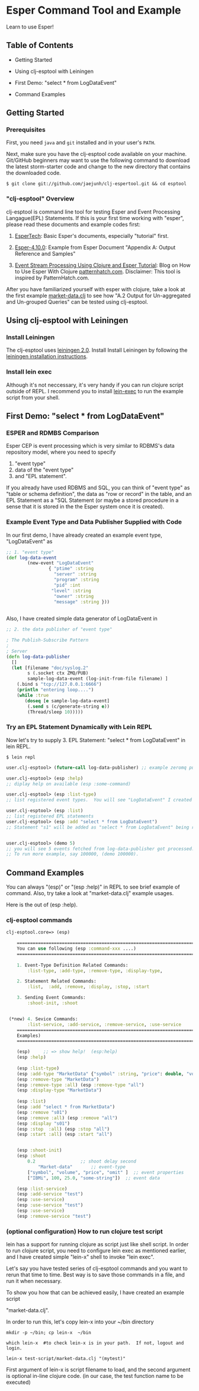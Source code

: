 # Esper Command Tool and Example 

Learn to use Esper!


## Table of Contents

* Getting Started  

* Using clj-esptool with Leiningen 

* First Demo: "select * from LogDataEvent" 

* Command Examples 




## Getting Started

### Prerequisites

First, you need `java` and `git` installed and in your user's `PATH`.  

Next, make sure you have the clj-esptool code available on your machine.  Git/GitHub beginners may want to use the
following command to download the latest storm-starter code and change to the new directory that contains the downloaded
code.

    $ git clone git://github.com/jaejunh/clj-espertool.git && cd esptool 



### "clj-esptool" Overview

clj-esptool is command line tool for testing Esper and Event Processing Langague(EPL) Statements.  If this is your first time
working with "esper", please read these documents and example codes first:

1. [EsperTech](http://esper.codehaus.org):  Basic Esper's documents, especially "tutorial" first.

2. [Esper-4.10.0](http://esper.codehaus.org/esper-4.10.0/doc/reference/en-US/html_single/index.html#outputspec-simple): Example from Esper Document "Appendix A: Output Reference and Samples"


3. [Event Stream Processing Using Clojure and Esper Tutorial](http://patternhatch.com/2013/05/29/event-stream-processing-using-clojure-and-esper/):  Blog on How to Use Esper With Clojure [patternhatch.com](http://patternhatch.com/).  Disclaimer:  This tool is inspired by PatternHatch.com. 



After you have familiarized yourself with esper with clojure, take a look at the first example
[market-data.clj](test-script/market-data.clj) to see how "A.2 Output for Un-aggregated and Un-grouped Queries"
can be tested using clj-esptool.




## Using clj-esptool with Leiningen

### Install Leiningen

The clj-esptool uses [leiningen 2.0](http://leiningen.org). Install Install Leiningen by following the
[leiningen installation instructions](https://github.com/technomancy/leiningen).


### Install lein exec 

Although it's not neccessary, it's very handy if you can run clojure script outside of REPL.  I recommend you to install [lein-exec](https://github.com/kumarshantanu/lein-exec)  to run the example script from your shell. 




## First Demo: "select * from LogDataEvent"


### ESPER and RDMBS Comparison

Esper CEP is event processing which is very similar to RDBMS's data repository model, where you need to specify 

1. "event type" 
2. data of the "event type" 
3. and "EPL statement".  

If you already have used RDBMS and SQL, you can think of "event type" as "table or schema definition", the data as "row or record" in the table, and an EPL Statement as a "SQL Statement (or maybe a stored procedure in a sense that it is stored in the the Esper system once it is created).  



### Example Event Type and Data Publisher Supplied with Code 

In our first demo, I have already created an example event type,  "LogDataEvent" as 

```clojure 
;; 1. "event type"
(def log-data-event
        (new-event "LogDataEvent"
                { "ptime" :string
                  "server" :string
                  "program" :string
                  "pid" :int
                 "level" :string
                  "owner" :string
                  "message" :string }))
 
```

Also, I have created simple data generator of LogDataEvent in

```clojure
;; 2. the data publisher of "event type"

; The Publish-Subscribe Pattern
;
; Server
(defn log-data-publisher
  []
  (let [filename "doc/syslog.2"
        s (.socket ctx ZMQ/PUB)
        sample-log-data-event (log-init-from-file filename) ]
    (.bind s "tcp://127.0.0.1:6666")
    (println "entering loop....")
    (while :true
       (doseq [e sample-log-data-event]
        (.send s (c/generate-string e))
        (Thread/sleep 10)))))
```


### Try an EPL Statement Dynamically with Lein REPL

Now let's try to supply 3. EPL Statement: "select * from LogDataEvent" in lein REPL.  



```shell
$ lein repl
```

```clojure
user.clj-esptool> (future-call log-data-publisher) ;; example zeromq publisher spitting "syslog" like output.

user.clj-esptool> (esp :help)
;; diplay help on available (esp :some-command)

user.clj-esptool> (esp :list-type) 
;; list registered event types.  You will see "LogDataEvent" I created for you.

user.clj-esptool> (esp :list) 
;; list registered EPL statements
user.clj-esptool> (esp :add "select * from LogDataEvent") 
;; Statement "s1" will be added as "select * from LogDataEvent" being ready to processed.


user.clj-esptool> (demo 5)
;; you will see 5 events fetched from log-data-publisher got processed.
;; To run more example, say 100000, (demo 100000).  
```


## Command Examples

You can always "(esp)" or "(esp :help)" in REPL to see brief example of command.
Also, try take a look at "market-data.clj" example usages.

Here is the out of (esp :help).


### clj-esptool commands

```clojure
clj-esptool.core=> (esp)

	===============================================================================
	You can use following (esp :command-xxx ....)
	===============================================================================
	
	1. Event-Type Definition Related Commands:
		:list-type, :add-type, :remove-type, :display-type, 

	2. Statement Related Commands:
		:list,  :add, :remove, :display, :stop, :start

	3. Sending Event Commands:
		:shoot-init, :shoot


 (*new)	4. Sevice Commands:
		:list-service, :add-service, :remove-service, :use-service
	===============================================================================
	Examples)
	===============================================================================

	(esp)     ;; => show help!  (esp:help)
	(esp :help)
	
	(esp :list-type)
	(esp :add-type "MarketData" {"symbol" :string, "price": double, "volume": int, "omit" :string})
	(esp :remove-type "MarketData") 
	(esp :remove-type :all) (esp :remove-type "all")
	(esp :display-type "MarketData")
	
	(esp :list)
	(esp :add "select * from MarketData")
	(esp :remove "s01")
	(esp :remove :all) (esp :remove "all")
	(esp :display "s01")
	(esp :stop  :all) (esp :stop "all")
	(esp :start :all) (esp :start "all")


	(esp :shoot-init)
	(esp :shoot 
		0.2   				;; shoot delay second
	    	"Market-data" 		;; event-type
		["symbol", "volume", "price", "omit" ]	;; event properties
		["IBMi", 100, 25.0, "some-string"])  ;; event data 

	(esp :list-service)
	(esp :add-service "test")
	(esp :use-service)
	(esp :use-service "test")
	(esp :use-service)
	(esp :remove-service "test")
```

### (optional configuration) How to run clojure test script

lein has a support for running clojure as script just like shell script.  In order to run
clojure script,
you need to configure lein exec as mentioned earlier, and I have created simple "lein-x" shell
to invoke "lein exec".  

Let's say you have tested series of clj-esptool commands and you want to rerun that
time to time.  Best way is to save those commands in a file, and run it when necessary.

To show you how that can be achieved easily, I have created an example script

"market-data.clj".  


In order to run this,  let's copy lein-x into your ~/bin directory

```shell 
mkdir -p ~/bin; cp lein-x  ~/bin 

which lein-x  #to check lein-x is in your path.  If not, logout and login.

lein-x test-script/market-data.clj "(mytest)"
```

First argument of lein-x is script filename to load, and the second argument is optional
in-line clojure code. (in our case, the test function name to be executed)








